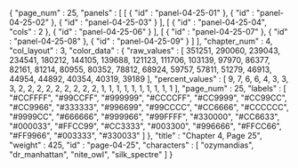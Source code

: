 {
  "page_num" : 25,
  "panels" : [
    [
      {
        "id" : "panel-04-25-01"
      },
      {
        "id" : "panel-04-25-02"
      },
      {
        "id" : "panel-04-25-03"
      }
    ],
    [
      {
        "id" : "panel-04-25-04",
        "cols" : 2
      },
      {
        "id" : "panel-04-25-06"
      }
    ],
    [
      {
        "id" : "panel-04-25-07"
      },
      {
        "id" : "panel-04-25-08"
      },
      {
        "id" : "panel-04-25-09"
      }
    ]
  ],
  "chapter_num" : 4,
  "col_layout" : 3,
  "color_data" : {
    "raw_values" : [
      351251,
      290060,
      239043,
      234541,
      180212,
      144105,
      139688,
      121123,
      111706,
      103139,
      97970,
      86377,
      82161,
      81214,
      80955,
      80352,
      78812,
      68924,
      59757,
      57811,
      51279,
      46913,
      44954,
      44892,
      40354,
      40319,
      39189
    ],
    "percent_values" : [
      9,
      7,
      6,
      6,
      4,
      3,
      3,
      3,
      2,
      2,
      2,
      2,
      2,
      2,
      2,
      2,
      2,
      1,
      1,
      1,
      1,
      1,
      1,
      1,
      1,
      1,
      1
    ],
    "page_num" : 25,
    "labels" : [
      "#CCFFFF",
      "#99CCFF",
      "#999999",
      "#CCCCFF",
      "#CC9999",
      "#CC99CC",
      "#CC9966",
      "#333333",
      "#996699",
      "#99CCCC",
      "#CC6666",
      "#CCCCCC",
      "#9999CC",
      "#666666",
      "#999966",
      "#99FFFF",
      "#330000",
      "#CC6633",
      "#000033",
      "#FFCC99",
      "#CC3333",
      "#003300",
      "#996666",
      "#FFCC66",
      "#FF9966",
      "#003333",
      "#330033"
    ]
  },
  "title" : "Chapter 4, Page 25",
  "weight" : 425,
  "id" : "page-04-25",
  "characters" : [
    "ozymandias",
    "dr_manhattan",
    "nite_owl",
    "silk_spectre"
  ]
}
